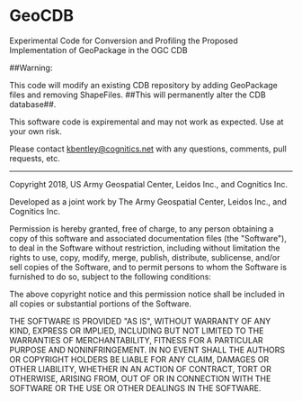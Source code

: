 # GeoCDB
Experimental Code for Conversion and Profiling the Proposed Implementation of GeoPackage in the OGC CDB


##Warning:

This code will modify an existing CDB repository by adding GeoPackage files and
removing ShapeFiles. ##This will permanently alter the CDB database##.

This software code is expiremental and may not work as expected. Use at your own
risk.

Please contact kbentley@cognitics.net with any questions, comments, pull requests,
etc.

---
Copyright 2018, US Army Geospatial Center, Leidos Inc., and Cognitics Inc.

Developed as a joint work by The Army Geospatial Center, Leidos Inc., 
and Cognitics Inc. 

Permission is hereby granted, free of charge, to any person obtaining a copy of 
this software and associated documentation files (the "Software"), to deal in 
the Software without restriction, including without limitation the rights to use,
copy, modify, merge, publish, distribute, sublicense, and/or sell copies of the 
Software, and to permit persons to whom the Software is furnished to do so, subject 
to the following conditions:

The above copyright notice and this permission notice shall be included in all 
copies or substantial portions of the Software.

THE SOFTWARE IS PROVIDED "AS IS", WITHOUT WARRANTY OF ANY KIND, EXPRESS OR IMPLIED,
INCLUDING BUT NOT LIMITED TO THE WARRANTIES OF MERCHANTABILITY, FITNESS FOR A 
PARTICULAR PURPOSE AND NONINFRINGEMENT. IN NO EVENT SHALL THE AUTHORS OR COPYRIGHT 
HOLDERS BE LIABLE FOR ANY CLAIM, DAMAGES OR OTHER LIABILITY, WHETHER IN AN ACTION 
OF CONTRACT, TORT OR OTHERWISE, ARISING FROM, OUT OF OR IN CONNECTION WITH THE 
SOFTWARE OR THE USE OR OTHER DEALINGS IN THE SOFTWARE.



